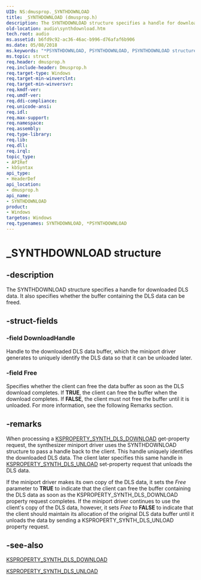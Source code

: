 ```yaml
---
UID: NS:dmusprop._SYNTHDOWNLOAD
title: _SYNTHDOWNLOAD (dmusprop.h)
description: The SYNTHDOWNLOAD structure specifies a handle for downloaded DLS data. It also specifies whether the buffer containing the DLS data can be freed.
old-location: audio\synthdownload.htm
tech.root: audio
ms.assetid: b6fd9c92-ac36-46ac-b996-d76afaf6b906
ms.date: 05/08/2018
ms.keywords: "*PSYNTHDOWNLOAD, PSYNTHDOWNLOAD, PSYNTHDOWNLOAD structure pointer [Audio Devices], SYNTHDOWNLOAD, SYNTHDOWNLOAD structure [Audio Devices], _SYNTHDOWNLOAD, aud-prop_dbafbabb-05b5-4bf4-9791-e7c2eb78ed4f.xml, audio.synthdownload, dmusprop/PSYNTHDOWNLOAD, dmusprop/SYNTHDOWNLOAD"
ms.topic: struct
req.header: dmusprop.h
req.include-header: Dmusprop.h
req.target-type: Windows
req.target-min-winverclnt: 
req.target-min-winversvr: 
req.kmdf-ver: 
req.umdf-ver: 
req.ddi-compliance: 
req.unicode-ansi: 
req.idl: 
req.max-support: 
req.namespace: 
req.assembly: 
req.type-library: 
req.lib: 
req.dll: 
req.irql: 
topic_type:
- APIRef
- kbSyntax
api_type:
- HeaderDef
api_location:
- dmusprop.h
api_name:
- SYNTHDOWNLOAD
product:
- Windows
targetos: Windows
req.typenames: SYNTHDOWNLOAD, *PSYNTHDOWNLOAD
---
```


# _SYNTHDOWNLOAD structure


## -description


The SYNTHDOWNLOAD structure specifies a handle for downloaded DLS data. It also specifies whether the buffer containing the DLS data can be freed.


## -struct-fields




### -field DownloadHandle

Handle to the downloaded DLS data buffer, which the miniport driver generates to uniquely identify the DLS data so that it can be unloaded later.


### -field Free

Specifies whether the client can free the data buffer as soon as the DLS download completes. If <b>TRUE</b>, the client can free the buffer when the download completes. If <b>FALSE</b>, the client must not free the buffer until it is unloaded. For more information, see the following Remarks section.


## -remarks



When processing a <a href="https://msdn.microsoft.com/library/windows/hardware/ff537396">KSPROPERTY_SYNTH_DLS_DOWNLOAD</a> get-property request, the synthesizer miniport driver uses the SYNTHDOWNLOAD structure to pass a handle back to the client. This handle uniquely identifies the downloaded DLS data. The client later specifies this same handle in <a href="https://msdn.microsoft.com/library/windows/hardware/ff537398">KSPROPERTY_SYNTH_DLS_UNLOAD</a> set-property request that unloads the DLS data.

If the miniport driver makes its own copy of the DLS data, it sets the <i>Free</i> parameter to <b>TRUE</b> to indicate that the client can free the buffer containing the DLS data as soon as the KSPROPERTY_SYNTH_DLS_DOWNLOAD property request completes. If the miniport driver continues to use the client's copy of the DLS data, however, it sets <i>Free</i> to <b>FALSE</b> to indicate that the client should maintain its allocation of the original DLS data buffer until it unloads the data by sending a KSPROPERTY_SYNTH_DLS_UNLOAD property request.




## -see-also




<a href="https://msdn.microsoft.com/library/windows/hardware/ff537396">KSPROPERTY_SYNTH_DLS_DOWNLOAD</a>



<a href="https://msdn.microsoft.com/library/windows/hardware/ff537398">KSPROPERTY_SYNTH_DLS_UNLOAD</a>
 

 

